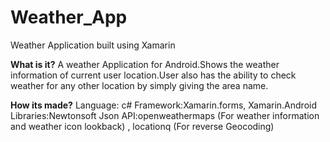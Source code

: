 # Weather_App
Weather Application built using Xamarin

<B>What is it?</B>
A weather Application for Android.Shows the weather information of current user location.User also has the ability to check weather for any other location by simply giving the area name.

<B>How its made?</B>
Language: c#
Framework:Xamarin.forms, Xamarin.Android
Libraries:Newtonsoft Json
API:openweathermaps (For weather information and weather icon lookback) , locationq (For reverse Geocoding)
